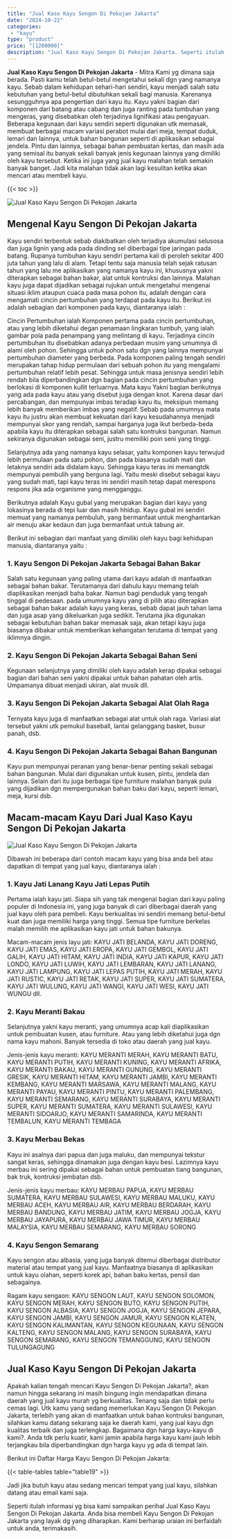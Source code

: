 ```yaml
---
title: "Jual Kaso Kayu Sengon Di Pekojan Jakarta"
date: "2024-10-22"
categories:
 - "kayu"
type: "product"
price: "[1200000]"
description: "Jual Kaso Kayu Sengon Di Pekojan Jakarta. Seperti itulah informasi yg bisa kami sampaikan perihal Jual Kaso Kayu Sengon Di Pekojan Jakarta. Anda bisa membeli..."
---
```


**Jual Kaso Kayu Sengon Di Pekojan Jakarta** - Mitra Kami yg dimana saja berada. Pasti kamu telah betul-betul mengetahui sekali dgn yang namanya kayu. Sebab dalam kehidupan sehari-hari sendiri, kayu menjadi salah satu kebutuhan yang betul-betul dibutuhkan sekali bagi manusia. Karenanya sesungguhnya apa pengertian dari kayu itu. Kayu yakni bagian dari komponen dari batang atau cabang dan juga ranting pada tumbuhan yang mengeras, yang disebabkan oleh terjadinya lignifikasi atau pengayuan. Beberapa kegunaan dari kayu sendiri seperti digunakan utk memasak, membuat berbagai macam variasi perabot mulai dari meja, tempat duduk, lemari dan lainnya, untuk bahan bangunan seperti di aplikasikan sebagai jendela. Pintu dan lainnya, sebagai bahan pembuatan kertas, dan masih ada yang semisal itu banyak sekali banyak jenis kegunaan lainnya yang dimiliki oleh kayu tersebut. Ketika ini juga yang jual kayu malahan telah semakin banyak banget. Jadi kita malahan tidak akan lagi kesulitan ketika akan mencari atau membeli kayu.

{{< toc >}}

![Jual Kaso Kayu Sengon Di Pekojan Jakarta](/images/kayu/kayu39.jpg)

## Mengenal Kayu Sengon Di Pekojan Jakarta

Kayu sendiri terbentuk sebab diakibatkan oleh terjadiya akumulasi selusosa dan juga lignin yang ada pada dinding sel diberbagai tipe jaringan pada batang. Rupanya tumbuhan kayu sendiri pertama kali di peroleh sekitar 400 juta tahun yang lalu di alam. Tetapi tentu saja manusia telah sejak ratusan tahun yang lalu me aplikasikan yang namanya kayu ini, khususnya yakni diterapkan sebagai bahan bakar, alat untuk kontruksi dan lainnya. Malahan kayu juga dapat dijadikan sebagai rujukan untuk mengetahui mengenai situasi iklim ataupun cuaca pada masa pohon itu, adalah dengan cara mengamati cincin pertumbuhan yang terdapat pada kayu itu. Berikut ini adalah sebagian dari komponen pada kayu, diantaranya ialah :

Cincin Pertumbuhan ialah Komponen pertama pada cincin pertumbuhan, atau yang lebih diketahui degan penamaan lingkaran tumbuh, yang ialah gambar pola pada penampang yang melintang di kayu. Terjadinya cincin pertumbuhan itu disebabkan adanya perbedaan musim yang umumnya di alami oleh pohon. Sehingga untuk pohon satu dgn yang lainnya mempunyai pertumbuhan diameter yang berbeda. Pada komponen paling tengah sendiri merupakan tahap hidup permulaan dari sebuah pohon itu yang mengalami pertumbuhan relatif lebih pesat. Sehingga untuk masa jenisnya sendiri lebih rendah bila diperbandingkan dgn bagian pada cincin pertumbuhan yang berlokasi di komponen kullit terluarnya. Mata kayu Yakni bagian berikutnya yang ada pada kayu atau yang disebut juga dengan knot. Karena dasar dari percabangan, dan mempunyai imbas teradap kayu itu, meksipun memang lebih banyak memberikan imbas yang negatif. Sebab pada umumnya mata kayu itu justru akan membuat kekuatan dari kayu kesudahannya menjadi mempunyai skor yang rendah, sampai harganya juga ikut berbeda-beda apabila kayu itu diterapkan sebagai salah satu kontruksi bangunan. Namun sekiranya digunakan sebagai seni, justru memiliki poin seni yang tinggi.

Selanjutnya ada yang namanya kayu selasar, yaitu komponen kayu terwujud lebih permulaan pada satu pohon, dan pada biasanya sudah mati dan letaknya sendiri ada didalam kayu. Sehingga kayu teras ini memangtdk mempunyai pembulih yang berguna lagi. Yaitu meski disebut sebagai kayu yang sudah mati, tapi kayu teras ini sendiri masih tetap dapat merespons respons jika ada organisme yang mengganggu.

Berikutnya adalah Kayu gubal yang merupakan bagian dari kayu yang lokasinya berada di tepi luar dan masih hhidup. Kayu gubal ini sendiri memuat yang namanya pembuluh, yang bermanfaat untuk menghantarkan air menuju akar kedaun dan juga bermanfaat untuk tabung air.

Berikut ini sebagian dari manfaat yang dimiliki oleh kayu bagi kehidupan manusia, diantaranya yaitu :

### 1\. Kayu Sengon Di Pekojan Jakarta Sebagai Bahan Bakar

Salah satu kegunaan yang paling utama dari kayu adalah di manfaatkan sebagai bahan bakar. Terutamanya dari dahulu kayu memang telah diaplikasikan menjadi baha bakar. Namun bagi penduduk yang tengah tinggal di pedesaan. pada umumnya kayu yang di pilih atau diterapkan sebagai bahan bakar adalah kayu yang keras, sebab dapat jauh tahan lama dan juga asap yang dikeluarkan juga sedikit. Terutama jika digunakan sebagai kebutuhan bahan bakar memasak saja, akan tetapi kayu juga biasanya dibakar untuk memberikan kehangatan terutama di tempat yang iklimnya dingin.

### 2\. Kayu Sengon Di Pekojan Jakarta Sebagai Bahan Seni

Kegunaan selanjutnya yang dimiliki oleh kayu adalah kerap dipakai sebagai bagian dari bahan seni yakni dipakai untuk bahan pahatan oleh artis. Umpamanya dibuat menjadi ukiran, alat musik dll.

### 3\. Kayu Sengon Di Pekojan Jakarta Sebagai Alat Olah Raga

Ternyata kayu juga di manfaatkan sebagai alat untuk olah raga. Variasi alat tersebut yakni utk pemukul baseball, lantai gelanggang basket, busur panah, dsb.

### 4\. Kayu Sengon Di Pekojan Jakarta Sebagai Bahan Bangunan

Kayu pun mempunyai peranan yang benar-benar penting sekali sebagai bahan bangunan. Mulai dari digunakan untuk kusen, pintu, jendela dan lainnya. Selain dari itu juga berbagai tipe furniture malahan banyak pula yang dijadikan dgn mempergunakan bahan baku dari kayu, seperti lemari, meja, kursi dsb.

## Macam-macam Kayu Dari Jual Kaso Kayu Sengon Di Pekojan Jakarta

![Jual Kaso Kayu Sengon Di Pekojan Jakarta](/images/kayu/kayu9.jpg)

Dibawah ini beberapa dari contoh macam kayu yang bisa anda beli atau dapatkan di tempat yang jual kayu, diantaranya ialah :

### 1\. Kayu Jati Lanang Kayu Jati Lepas Putih

Pertama ialah kayu jati. Siapa sih yang tak mengenal bagian dari kayu paling populer di Indonesia ini, yang juga banyak di cari diberbagai daerah yang jual kayu oleh para pembeli. Kayu berkualitas ini sendiri memang betul-betul kuat dan juga memiliki harga yang tinggi. Semua tipe furniture berkelas malah memilih me aplikasikan kayu jati untuk bahan bakunya.

Macam-macam jenis layu jati: KAYU JATI BELANDA, KAYU JATI DORENG, KAYU JATI EMAS, KAYU JATI EROPA, KAYU JATI GEMBOL, KAYU JATI GALIH, KAYU JATI HITAM, KAYU JATI INDIA, KAYU JATI KAPUR, KAYU JATI LONDO, KAYU JATI LUWIH, KAYU JATI LEMBARAN, KAYU JATI LANANG, KAYU JATI LAMPUNG, KAYU JATI LEPAS PUTIH, KAYU JATI MERAH, KAYU JATI RUSTIC, KAYU JATI RETAK, KAYU JATI SUPER, KAYU JATI SUMATERA, KAYU JATI WULUNG, KAYU JATI WANGI, KAYU JATI WESI, KAYU JATI WUNGU dll.

### 2\. Kayu Meranti Bakau

Selanjutnya yakni kayu meranti, yang umumnya acap kali diaplikasikan untuk pembuatan kusen, atau furniture. Atau yang lebih diketahui juga dgn nama kayu mahoni. Banyak tersedia di toko atau daerah yang jual kayu.

Jenis-jenis kayu meranti: KAYU MERANTI MERAH, KAYU MERANTI BATU, KAYU MERANTI PUTIH, KAYU MERANTI KUNING, KAYU MERANTI AFRIKA, KAYU MERANTI BAKAU, KAYU MERANTI GUNUNG, KAYU MERANTI GRESIK, KAYU MERANTI HITAM, KAYU MERANTI JAMBI, KAYU MERANTI KEMBANG, KAYU MERANTI MARSAWA, KAYU MERANTI MALANG, KAYU MERANTI PAYAU, KAYU MERANTI PINTU, KAYU MERANTI PALEMBANG, KAYU MERANTI SEMARANG, KAYU MERANTI SURABAYA, KAYU MERANTI SUPER, KAYU MERANTI SUMATERA, KAYU MERANTI SULAWESI, KAYU MERANTI SIDOARJO, KAYU MERANTI SAMARINDA, KAYU MERANTI TEMBALUN, KAYU MERANTI TEMBAGA

### 3\. Kayu Merbau Bekas

Kayu ini asalnya dari papua dan juga maluku, dan mempunyai tekstur sangat keras, sehingga dinamakan juga dengan kayu besi. Lazimnya kayu merbau ini sering dipakai sebagai bahan untuk pembuatan tiang bangunan, bak truk, kontruksi jembatan dsb.

Jenis-jenis kayu merbau: KAYU MERBAU PAPUA, KAYU MERBAU SUMATERA, KAYU MERBAU SULAWESI, KAYU MERBAU MALUKU, KAYU MERBAU ACEH, KAYU MERBAU AIR, KAYU MERBAU BERDARAH, KAYU MERBAU BANDUNG, KAYU MERBAU JATIM, KAYU MERBAU JOGJA, KAYU MERBAU JAYAPURA, KAYU MERBAU JAWA TIMUR, KAYU MERBAU MALAYSIA, KAYU MERBAU SEMARANG, KAYU MERBAU SORONG

### 4\. Kayu Sengon Semarang

Kayu sengon atau albasia, yang juga banyak ditemui diberbagai distributor material atau tempat yang jual kayu. Manfaatnya biasanya di aplikasikan untuk kayu olahan, seperti korek api, bahan baku kertas, pensil dan sebagainya.

Ragam kayu sengaon: KAYU SENGON LAUT, KAYU SENGON SOLOMON, KAYU SENGON MERAH, KAYU SENGON BUTO, KAYU SENGON PUTIH, KAYU SENGON ALBASIA, KAYU SENGON JOGJA, KAYU SENGON JEPARA, KAYU SENGON JAMBI, KAYU SENGON JAMUR, KAYU SENGON KLATEN, KAYU SENGON KALIMANTAN, KAYU SENGON KEGUNAAN, KAYU SENGON KALTENG, KAYU SENGON MALANG, KAYU SENGON SURABAYA, KAYU SENGON SEMARANG, KAYU SENGON TEMANGGUNG, KAYU SENGON TULUNGAGUNG

## Jual Kaso Kayu Sengon Di Pekojan Jakarta

Apakah kalian tengah mencari Kayu Sengon Di Pekojan Jakarta?, akan namun hingga sekarang ini masih bingung ingin mendapatkan dimana daerah yang jual kayu murah yg berkualitas. Tenang saja dan tidak perlu cemas lagi. Utk kamu yang sedang memerlukan Kayu Sengon Di Pekojan Jakarta, terlebih yang akan di manfaatkan untuk bahan kontruksi bangunan, silahkan kamu datang sekarang saja ke daerah kami, yang jual kayu dgn kualitas terbaik dan juga terlengkap. Bagaimana dgn harga kayu-kayu di kami?. Anda tdk perlu kuatir, kami jamin apabila harga kayu kami jauh lebih terjangkau bila diperbandingkan dgn harga kayu yg ada di tempat lain.

Berikut ini Daftar Harga Kayu Sengon Di Pekojan Jakarta:

{{< table-tables table="table19" >}}

Jadi jika butuh kayu atau sedang mencari tempat yang jual kayu, silahkan datang atau email kami saja.

Seperti itulah informasi yg bisa kami sampaikan perihal Jual Kaso Kayu Sengon Di Pekojan Jakarta. Anda bisa membeli Kayu Sengon Di Pekojan Jakarta yang layak dg yang diharapkan. Kami berharap uraian ini berfaidah untuk anda, terimakasih.
